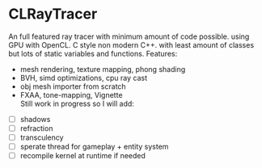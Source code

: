 # CLRayTracer
An full featured ray tracer with minimum amount of code possible. using GPU with OpenCL.
C style non modern C++. with least amount of classes but lots of static variables and functions.
Features:
* mesh rendering, texture mapping, phong shading
* BVH, simd optimizations, cpu ray cast
* obj mesh importer from scratch
* FXAA, tone-mapping, Vignette
<br/>Still work in progress so I will add:
- [ ] shadows
- [ ] refraction
- [ ] transculency
- [ ] sperate thread for gameplay + entity system
- [ ] recompile kernel at runtime if needed
